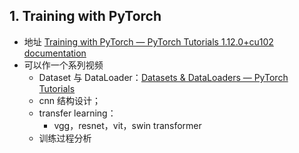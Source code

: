 

## 1. Training with PyTorch

- 地址 [Training with PyTorch — PyTorch Tutorials 1.12.0+cu102 documentation](https://pytorch.org/tutorials/beginner/introyt/trainingyt.html)
- 可以作一个系列视频
    - Dataset 与 DataLoader：[Datasets & DataLoaders — PyTorch Tutorials](https://pytorch.org/tutorials/beginner/basics/data_tutorial.html#)
    - cnn 结构设计；
    - transfer learning：
        - vgg，resnet，vit，swin transformer
    - 训练过程分析


